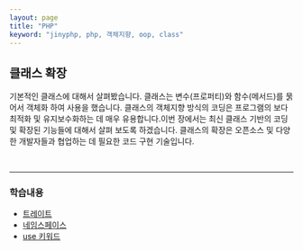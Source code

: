 ```yaml
---
layout: page
title: "PHP"
keyword: "jinyphp, php, 객체지향, oop, class"
---
```

## 클래스 확장
기본적인 클래스에 대해서 살펴봤습니다.  클래스는 변수(프로퍼티)와 함수(메서드)를 묽어서 객체화 하여 사용을 했습니다. 클래스의 객체지향 방식의 코딩은 프로그램의 보다 최적화 및 유지보수화하는 데 매우 유용합니다.이번 장에서는 최신 클래스 기반의 코딩 및 확장된 기능들에 대해서 살펴 보도록 하겠습니다. 클래스의 확장은 오픈소스 및 다양한 개발자들과 협업하는 데 필요한 코드 구현 기술입니다.  

<br>
<hr>

### 학습내용



* [트레이트](15.5)
* [네임스페이스](15.6)
* [use 키워드](15.7)

<br><br>